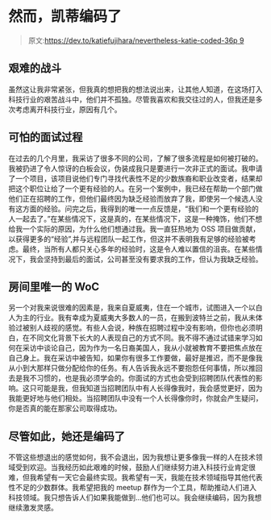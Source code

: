 # 然而，凯蒂编码了

> 原文:[https://dev.to/katiefujihara/nevertheless-katie-coded-36p 9](https://dev.to/katiefujihara/nevertheless-katie-coded--36p9)

## [](#the-uphill-battle)艰难的战斗

虽然这让我非常紧张，但我真的想把我的想法说出来，让其他人知道，在这场打入科技行业的艰苦战斗中，他们并不孤独。尽管我喜欢和我交往过的人，但我还是多次考虑离开科技行业，原因有几个。

## [](#terrible-interviewing-processes)可怕的面试过程

在过去的几个月里，我采访了很多不同的公司，了解了很多流程是如何被打破的。我被扔进了令人惊讶的白板会议，伪装成我只是要进行一次非正式的面试。我申请了一个项目，该项目说他们专门寻找代表性不足的少数族裔和职业改变者，结果却把这个职位让给了一个更有经验的人。在另一个案例中，我已经在帮助一个部门做他们正在招聘的工作，但他们最终因为缺乏经验而放弃了我，即使另一个候选人没有这方面的经验。问完之后，我得到的唯一一点反馈是，“我们和一个更有经验的人一起去了。”在某些情况下，这是真的，在某些情况下，这是一种掩饰，他们不想给我一个实际的原因，为什么他们想通过我。我一直狂热地为 OSS 项目做贡献，以获得更多的“经验”,并与远程团队一起工作，但这并不表明我有足够的经验被考虑。最终，当所有人都只关心多年的经验时，这是令人难以置信的沮丧。在某些情况下，我会坚持到最后的面试，公司甚至没有要求我的工作，但认为我缺乏经验。

## [](#the-only-woc-in-the-room)房间里唯一的 WoC

另一个对我来说很难的因素是，我来自夏威夷，住在一个城市，试图进入一个以白人为主的行业。我有幸成为夏威夷大多数人的一员，在搬到波特兰之前，我从未体验过被别人歧视的感觉。有些人会说，种族在招聘过程中没有影响，但你也必须明白，在不同文化背景下长大的人表现自己的方式不同。我不得不通过试错来学习如何在采访中谈论自己，因为作为一名日裔美国人，我从小就被教育不要把焦点放在自己身上。我在采访中被告知，如果你有很多工作要做，最好是推迟，而不是像我从小到大那样只做分配给你的任务。有人告诉我永远不要抱怨任何事情，所以推回去是我不习惯的，也是我必须学会的。你面试的方式也会受到招聘团队代表性的影响。这只可能是我，但我知道当招聘团队中有人长得像我时，我会感觉更好，因为我能更好地与他们相处。当招聘团队中没有一个人长得像你时，你就会产生疑问，你是否真的能在那家公司取得成功。

## [](#nevertheless-she-coded)尽管如此，她还是编码了

不管这些想退出的感觉如何，我不会退出，因为我想让更多像我一样的人在技术领域受到欢迎。当我经历如此艰难的时候，鼓励人们继续努力进入科技行业肯定很难，但我希望有一天它会最终实现。我希望有一天，我能在技术领域指导其他代表性不足的少数群体。我希望把我的 meetup 群作为一个工具，帮助推动人们进入科技领域。我只想告诉人们如果我能做到...他们也可以。我会继续编码，因为我想继续激发灵感。